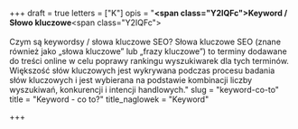 +++
draft = true
letters = ["K"]
opis = "<strong><span class=\"Y2IQFc\">Keyword / Słowo kluczowe</span></strong><span class=\"Y2IQFc\"><br><br>Czym są keywordsy / słowa kluczowe SEO? Słowa kluczowe SEO (znane również jako „słowa kluczowe” lub „frazy kluczowe”) to terminy dodawane do treści online w celu poprawy rankingu wyszukiwarek dla tych terminów. Większość słów kluczowych jest wykrywana podczas procesu badania słów kluczowych i jest wybierana na podstawie kombinacji liczby wyszukiwań, konkurencji i intencji handlowych.</span>"
slug = "keyword-co-to"
title = "Keyword - co to?"
title_naglowek = "Keyword"

+++
